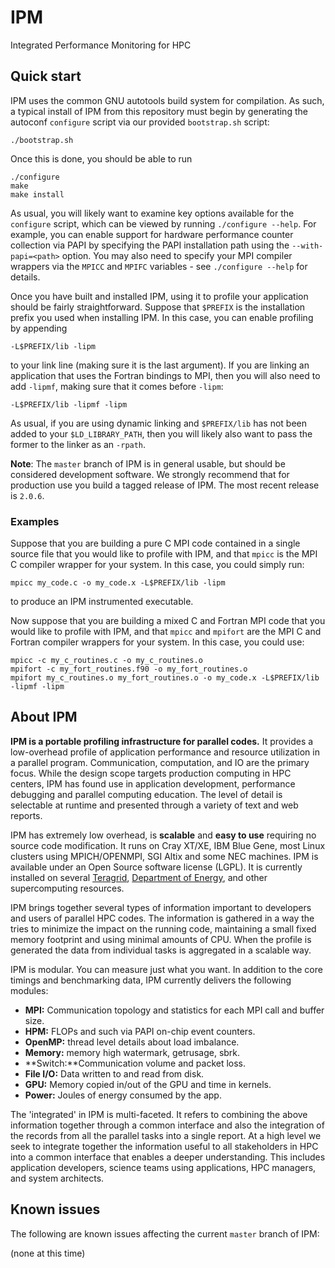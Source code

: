 # IPM

Integrated Performance Monitoring for HPC

## Quick start

IPM uses the common GNU autotools build system for compilation. As such, a
typical install of IPM from this repository must begin by generating the
autoconf `configure` script via our provided `bootstrap.sh` script:

    ./bootstrap.sh

Once this is done, you should be able to run

    ./configure
    make
    make install

As usual, you will likely want to examine key options available for the
`configure` script, which can be viewed by running `./configure --help`. For
example, you can enable support for hardware performance counter collection via
PAPI by specifying the PAPI installation path using the `--with-papi=<path>`
option. You may also need to specify your MPI compiler wrappers via the `MPICC`
and `MPIFC` variables - see `./configure --help` for details.

Once you have built and installed IPM, using it to profile your application
should be fairly straightforward. Suppose that `$PREFIX` is the installation
prefix you used when installing IPM. In this case, you can enable profiling by
appending

    -L$PREFIX/lib -lipm

to your link line (making sure it is the last argument). If you are linking an
application that uses the Fortran bindings to MPI, then you will also need to
add `-lipmf`, making sure that it comes before `-lipm`:

    -L$PREFIX/lib -lipmf -lipm

As usual, if you are using dynamic linking and `$PREFIX/lib` has not been added
to your `$LD_LIBRARY_PATH`, then you will likely also want to pass the former
to the linker as an `-rpath`.

**Note**: The `master` branch of IPM is in general usable, but should be
considered development software. We strongly recommend that for production use
you build a tagged release of IPM. The most recent release is `2.0.6`.

### Examples

Suppose that you are building a pure C MPI code contained in a single source
file that you would like to profile with IPM, and that `mpicc` is the MPI C
compiler wrapper for your system. In this case, you could simply run:

    mpicc my_code.c -o my_code.x -L$PREFIX/lib -lipm

to produce an IPM instrumented executable.
 
Now suppose that you are building a mixed C and Fortran MPI code that you would
like to profile with IPM, and that `mpicc` and `mpifort` are the MPI C and
Fortran compiler wrappers for your system. In this case, you could use:

    mpicc -c my_c_routines.c -o my_c_routines.o
    mpifort -c my_fort_routines.f90 -o my_fort_routines.o
    mpifort my_c_routines.o my_fort_routines.o -o my_code.x -L$PREFIX/lib -lipmf -lipm


## About IPM

**IPM is a portable profiling infrastructure for parallel codes.** It provides
a low-overhead profile of application performance and resource utilization in a
parallel program. Communication, computation, and IO are the primary focus.
While the design scope targets production computing in HPC centers, IPM has
found use in application development, performance debugging and parallel
computing education. The level of detail is selectable at runtime and presented
through a variety of text and web reports.

IPM has extremely low overhead, is **scalable** and **easy to use** requiring
no source code modification. It runs on Cray XT/XE, IBM Blue Gene, most Linux
clusters using MPICH/OPENMPI, SGI Altix and some NEC machines. IPM is available
under an Open Source software license (LGPL). It is currently installed on
several [Teragrid][], [Department of Energy][], and other supercomputing
resources. 

[teragrid]: https://www.teragrid.org/
[department of energy]: http://www.nersc.gov

IPM brings together several types of information important to developers and
users of parallel HPC codes. The information is gathered in a way the tries to
minimize the impact on the running code, maintaining a small fixed memory
footprint and using minimal amounts of CPU. When the profile is generated the
data from individual tasks is aggregated in a scalable way.


IPM is modular. You can measure just what you want. In addition to the core
timings and benchmarking data, IPM currently delivers the following modules:

  *   **MPI:** Communication topology and statistics for each MPI call and buffer size. 
  *   **HPM:** FLOPs and such via PAPI on-chip event counters.
  *   **OpenMP:** thread level details about load imbalance. 
  *   **Memory:** memory high watermark, getrusage, sbrk. 
  *   **Switch:**Communication volume and packet loss.
  *   **File I/O:** Data written to and read from disk.
  *   **GPU:** Memory copied in/out of the GPU and time in kernels.
  *   **Power:** Joules of energy consumed by the app. 
  
The 'integrated' in IPM is multi-faceted. It refers to combining the above
information together through a common interface and also the integration of the
records from all the parallel tasks into a single report. At a high level we
seek to integrate together the information useful to all stakeholders in HPC
into a common interface that enables a deeper understanding. This includes
application developers, science teams using applications, HPC managers, and
system architects.

## Known issues

The following are known issues affecting the current `master` branch of IPM:

(none at this time)
